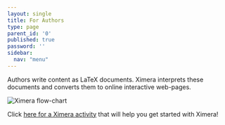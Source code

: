 ```yaml
---
layout: single
title: For Authors
type: page
parent_id: '0'
published: true
password: ''
sidebar:
  nav: "menu"
---
```



Authors write content as LaTeX documents. Ximera interprets these documents and converts them to online interactive web-pages. 


![Ximera flow-chart](https://ximera.osu.edu/introduction/gettingStarted/whatIsXimera/XimeraGraphic.png)


Click [here for a Ximera activity](https://ximera.osu.edu/introduction/gettingStarted) that will help you get started with Ximera!

